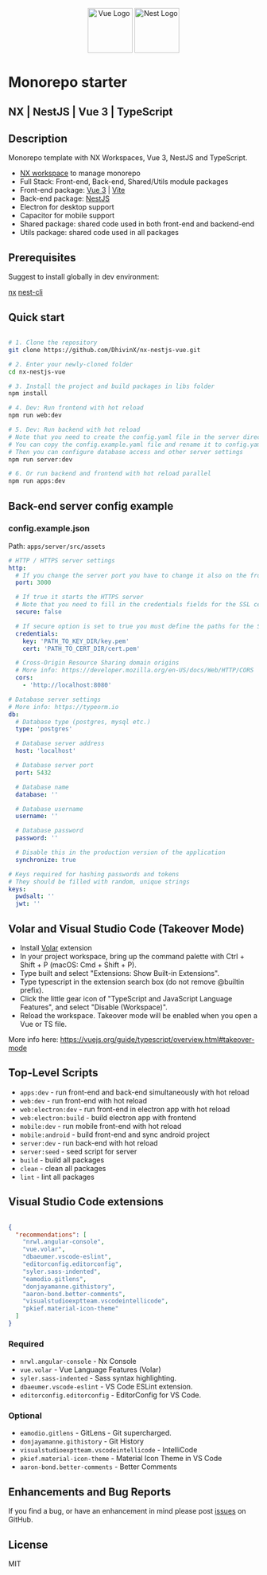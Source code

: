 <p align="center">
  <a href="https://vuejs.org/" target="blank"><img src="https://upload.wikimedia.org/wikipedia/commons/thumb/9/95/Vue.js_Logo_2.svg/2367px-Vue.js_Logo_2.svg.png" width="90" alt="Vue Logo" /></a>
  <a href="https://nestjs.com/" target="blank"><img src="https://nestjs.com/img/logo-small.svg" width="90" alt="Nest Logo" /></a>
</p>

# Monorepo starter
## NX | NestJS | Vue 3 | TypeScript 

## Description

Monorepo template with NX Workspaces, Vue 3, NestJS and TypeScript.

* [NX workspace](https://nx.dev/getting-started/intro) to manage monorepo
* Full Stack: Front-end, Back-end, Shared/Utils module packages 
* Front-end package: [Vue 3](https://vuejs.org/guide/introduction.html) | [Vite](https://vitejs.dev/guide/)
* Back-end package: [NestJS](https://docs.nestjs.com)
* Electron for desktop support
* Capacitor for mobile support
* Shared package: shared code used in both front-end and backend-end
* Utils package: shared code used in all packages

## Prerequisites

Suggest to install globally in dev environment:

[nx](https://nx.dev)
[nest-cli](https://docs.nestjs.com/cli/overview)

## Quick start

```bash

# 1. Clone the repository
git clone https://github.com/DhivinX/nx-nestjs-vue.git

# 2. Enter your newly-cloned folder
cd nx-nestjs-vue

# 3. Install the project and build packages in libs folder
npm install

# 4. Dev: Run frontend with hot reload 
npm run web:dev

# 5. Dev: Run backend with hot reload 
# Note that you need to create the config.yaml file in the server directory beforehand
# You can copy the config.example.yaml file and rename it to config.yaml
# Then you can configure database access and other server settings
npm run server:dev

# 6. Or run backend and frontend with hot reload parallel
npm run apps:dev

```

## Back-end server config example

### config.example.json
Path: `apps/server/src/assets`

```yaml
# HTTP / HTTPS server settings
http:
  # If you change the server port you have to change it also on the front-end
  port: 3000 

  # If true it starts the HTTPS server
  # Note that you need to fill in the credentials fields for the SSL certificate
  secure: false

  # If secure option is set to true you must define the paths for the SSL certificate
  credentials:
    key: 'PATH_TO_KEY_DIR/key.pem'
    cert: 'PATH_TO_CERT_DIR/cert.pem'

  # Cross-Origin Resource Sharing domain origins 
  # More info: https://developer.mozilla.org/en-US/docs/Web/HTTP/CORS
  cors: 
    - 'http://localhost:8080'

# Database server settings
# More info: https://typeorm.io
db:
  # Database type (postgres, mysql etc.)
  type: 'postgres' 

  # Database server address
  host: 'localhost' 

  # Database server port
  port: 5432

  # Database name
  database: ''

  # Database username
  username: ''

  # Database password
  password: ''

  # Disable this in the production version of the application
  synchronize: true

# Keys required for hashing passwords and tokens
# They should be filled with random, unique strings
keys:
  pwdsalt: ''
  jwt: ''
```

## Volar and Visual Studio Code (Takeover Mode)

* Install [Volar](https://marketplace.visualstudio.com/items?itemName=vue.volar) extension
* In your project workspace, bring up the command palette with Ctrl + Shift + P (macOS: Cmd + Shift + P).
* Type built and select "Extensions: Show Built-in Extensions".
* Type typescript in the extension search box (do not remove @builtin prefix).
* Click the little gear icon of "TypeScript and JavaScript Language Features", and select "Disable (Workspace)".
* Reload the workspace. Takeover mode will be enabled when you open a Vue or TS file.

More info here: https://vuejs.org/guide/typescript/overview.html#takeover-mode

## Top-Level Scripts
 
* `apps:dev` - run front-end and back-end simultaneously with hot reload
* `web:dev` - run front-end with hot reload
* `web:electron:dev` - run front-end in electron app with hot reload
* `web:electron:build` - build electron app with frontend
* `mobile:dev` - run mobile front-end with hot reload
* `mobile:android` - build front-end and sync android project
* `server:dev` - run back-end with hot reload
* `server:seed` - seed script for server
* `build` - build all packages
* `clean` - clean all packages
* `lint` - lint all packages

## Visual Studio Code extensions

```json

{
  "recommendations": [
    "nrwl.angular-console",
    "vue.volar",
    "dbaeumer.vscode-eslint",
    "editorconfig.editorconfig",
    "syler.sass-indented",
    "eamodio.gitlens",
    "donjayamanne.githistory",
    "aaron-bond.better-comments",
    "visualstudioexptteam.vscodeintellicode",
    "pkief.material-icon-theme"
  ]
}

```

### Required

* `nrwl.angular-console` - Nx Console
* `vue.volar` - Vue Language Features (Volar)
* `syler.sass-indented` - Sass syntax highlighting.
* `dbaeumer.vscode-eslint` - VS Code ESLint extension.
* `editorconfig.editorconfig` - EditorConfig for VS Code.

### Optional

* `eamodio.gitlens` - GitLens - Git supercharged.
* `donjayamanne.githistory` - Git History
* `visualstudioexptteam.vscodeintellicode` - IntelliCode
* `pkief.material-icon-theme` - Material Icon Theme in VS Code
* `aaron-bond.better-comments` - Better Comments

## Enhancements and Bug Reports

If you find a bug, or have an enhancement in mind please post [issues](https://github.com/DhivinX/nx-nestjs-vue/issues) on GitHub.

## License

MIT
